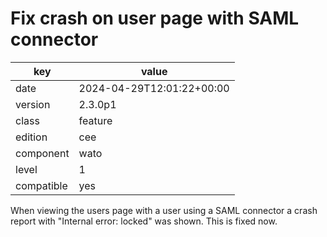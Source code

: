 [//]: # (werk v2)
# Fix crash on user page with SAML connector

key        | value
---------- | ---
date       | 2024-04-29T12:01:22+00:00
version    | 2.3.0p1
class      | feature
edition    | cee
component  | wato
level      | 1
compatible | yes

When viewing the users page with a user using a SAML connector a crash report
with "Internal error: locked" was shown. This is fixed now.
